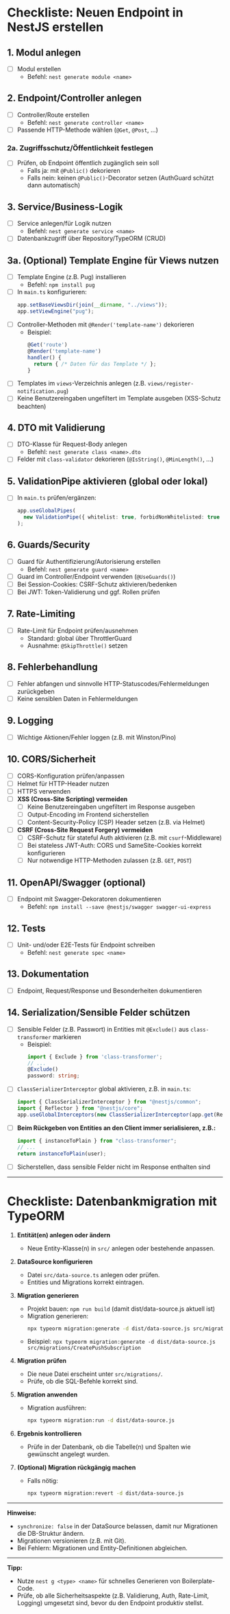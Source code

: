 # Checkliste: Neuen Endpoint in NestJS erstellen

## 1. Modul anlegen

- [ ] Modul erstellen
  - Befehl: `nest generate module <name>`

## 2. Endpoint/Controller anlegen

- [ ] Controller/Route erstellen
  - Befehl: `nest generate controller <name>`
- [ ] Passende HTTP-Methode wählen (`@Get`, `@Post`, ...)

### 2a. Zugriffsschutz/Öffentlichkeit festlegen

- [ ] Prüfen, ob Endpoint öffentlich zugänglich sein soll
  - Falls ja: mit `@Public()` dekorieren
  - Falls nein: keinen `@Public()`-Decorator setzen (AuthGuard schützt dann automatisch)

## 3. Service/Business-Logik

- [ ] Service anlegen/für Logik nutzen
  - Befehl: `nest generate service <name>`
- [ ] Datenbankzugriff über Repository/TypeORM (CRUD)

## 3a. (Optional) Template Engine für Views nutzen

- [ ] Template Engine (z.B. Pug) installieren
  - Befehl: `npm install pug`
- [ ] In `main.ts` konfigurieren:
  ```typescript
  app.setBaseViewsDir(join(__dirname, "../views"));
  app.setViewEngine("pug");
  ```
- [ ] Controller-Methoden mit `@Render('template-name')` dekorieren
  - Beispiel:
    ```typescript
    @Get('route')
    @Render('template-name')
    handler() {
      return { /* Daten für das Template */ };
    }
    ```
- [ ] Templates im `views`-Verzeichnis anlegen (z.B. `views/register-notification.pug`)
- [ ] Keine Benutzereingaben ungefiltert im Template ausgeben (XSS-Schutz beachten)

## 4. DTO mit Validierung

- [ ] DTO-Klasse für Request-Body anlegen
  - Befehl: `nest generate class <name>.dto`
- [ ] Felder mit `class-validator` dekorieren (`@IsString()`, `@MinLength()`, ...)

## 5. ValidationPipe aktivieren (global oder lokal)

- [ ] In `main.ts` prüfen/ergänzen:
  ```typescript
  app.useGlobalPipes(
    new ValidationPipe({ whitelist: true, forbidNonWhitelisted: true })
  );
  ```

## 6. Guards/Security

- [ ] Guard für Authentifizierung/Autorisierung erstellen
  - Befehl: `nest generate guard <name>`
- [ ] Guard im Controller/Endpoint verwenden (`@UseGuards()`)
- [ ] Bei Session-Cookies: CSRF-Schutz aktivieren/bedenken
- [ ] Bei JWT: Token-Validierung und ggf. Rollen prüfen

## 7. Rate-Limiting

- [ ] Rate-Limit für Endpoint prüfen/ausnehmen
  - Standard: global über ThrottlerGuard
  - Ausnahme: `@SkipThrottle()` setzen

## 8. Fehlerbehandlung

- [ ] Fehler abfangen und sinnvolle HTTP-Statuscodes/Fehlermeldungen zurückgeben
- [ ] Keine sensiblen Daten in Fehlermeldungen

## 9. Logging

- [ ] Wichtige Aktionen/Fehler loggen (z.B. mit Winston/Pino)

## 10. CORS/Sicherheit

- [ ] CORS-Konfiguration prüfen/anpassen
- [ ] Helmet für HTTP-Header nutzen
- [ ] HTTPS verwenden
- [ ] **XSS (Cross-Site Scripting) vermeiden**
  - [ ] Keine Benutzereingaben ungefiltert im Response ausgeben
  - [ ] Output-Encoding im Frontend sicherstellen
  - [ ] Content-Security-Policy (CSP) Header setzen (z.B. via Helmet)
- [ ] **CSRF (Cross-Site Request Forgery) vermeiden**
  - [ ] CSRF-Schutz für stateful Auth aktivieren (z.B. mit `csurf`-Middleware)
  - [ ] Bei stateless JWT-Auth: CORS und SameSite-Cookies korrekt konfigurieren
  - [ ] Nur notwendige HTTP-Methoden zulassen (z.B. `GET`, `POST`)

## 11. OpenAPI/Swagger (optional)

- [ ] Endpoint mit Swagger-Dekoratoren dokumentieren
  - Befehl: `npm install --save @nestjs/swagger swagger-ui-express`

## 12. Tests

- [ ] Unit- und/oder E2E-Tests für Endpoint schreiben
  - Befehl: `nest generate spec <name>`

## 13. Dokumentation

- [ ] Endpoint, Request/Response und Besonderheiten dokumentieren

## 14. Serialization/Sensible Felder schützen

- [ ] Sensible Felder (z.B. Passwort) in Entities mit `@Exclude()` aus `class-transformer` markieren
  - Beispiel:
    ```typescript
    import { Exclude } from 'class-transformer';
    // ...
    @Exclude()
    password: string;
    ```
- [ ] `ClassSerializerInterceptor` global aktivieren, z.B. in `main.ts`:
  ```typescript
  import { ClassSerializerInterceptor } from "@nestjs/common";
  import { Reflector } from "@nestjs/core";
  app.useGlobalInterceptors(new ClassSerializerInterceptor(app.get(Reflector)));
  ```
- [ ] **Beim Rückgeben von Entities an den Client immer serialisieren, z.B.:**
  ```typescript
  import { instanceToPlain } from "class-transformer";
  // ...
  return instanceToPlain(user);
  ```
- [ ] Sicherstellen, dass sensible Felder nicht im Response enthalten sind

---

# Checkliste: Datenbankmigration mit TypeORM

1. **Entität(en) anlegen oder ändern**

   - Neue Entity-Klasse(n) in `src/` anlegen oder bestehende anpassen.

2. **DataSource konfigurieren**

   - Datei `src/data-source.ts` anlegen oder prüfen.
   - Entities und Migrations korrekt eintragen.

3. **Migration generieren**

   - Projekt bauen: `npm run build` (damit dist/data-source.js aktuell ist)
   - Migration generieren:
     ```bash
     npx typeorm migration:generate -d dist/data-source.js src/migrations/<MigrationName>
     ```
   - Beispiel: `npx typeorm migration:generate -d dist/data-source.js src/migrations/CreatePushSubscription`

4. **Migration prüfen**

   - Die neue Datei erscheint unter `src/migrations/`.
   - Prüfe, ob die SQL-Befehle korrekt sind.

5. **Migration anwenden**

   - Migration ausführen:
     ```bash
     npx typeorm migration:run -d dist/data-source.js
     ```

6. **Ergebnis kontrollieren**

   - Prüfe in der Datenbank, ob die Tabelle(n) und Spalten wie gewünscht angelegt wurden.

7. **(Optional) Migration rückgängig machen**
   - Falls nötig:
     ```bash
     npx typeorm migration:revert -d dist/data-source.js
     ```

---

**Hinweise:**

- `synchronize: false` in der DataSource belassen, damit nur Migrationen die DB-Struktur ändern.
- Migrationen versionieren (z.B. mit Git).
- Bei Fehlern: Migrationen und Entity-Definitionen abgleichen.

---

**Tipp:**

- Nutze `nest g <type> <name>` für schnelles Generieren von Boilerplate-Code.
- Prüfe, ob alle Sicherheitsaspekte (z.B. Validierung, Auth, Rate-Limit, Logging) umgesetzt sind, bevor du den Endpoint produktiv stellst.
